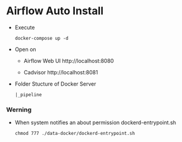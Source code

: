 # Airflow Auto Install
- Execute
  ```
  docker-compose up -d
  ```
- Open on 
  - Airflow Web UI http://localhost:8080

  - Cadvisor http://localhost:8081

- Folder Stucture of Docker Server
  ```
  |_pipeline
  ```

### Werning
- When system notifies an about permission dockerd-entrypoint.sh
  ```
  chmod 777 ./data-docker/dockerd-entrypoint.sh
  ```